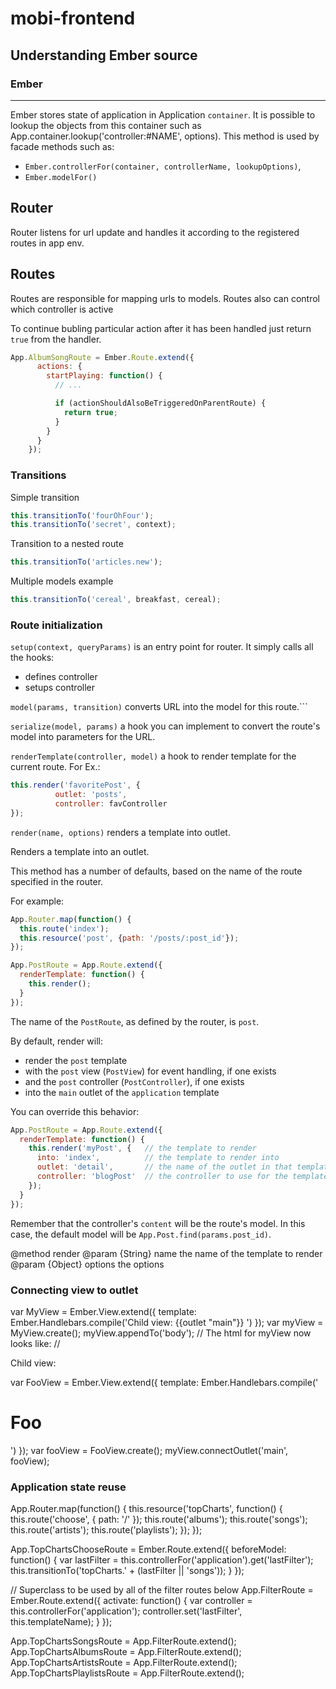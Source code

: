mobi-frontend
=============

## Understanding Ember source

### Ember
---------

Ember stores state of application in Application `container`. It is possible to lookup the objects from this container such as App.container.lookup('controller:#NAME', options). This method is used by facade methods such as:
* ```Ember.controllerFor(container, controllerName, lookupOptions)```,
* ```Ember.modelFor()```

## Router

Router listens for url update and handles it according to the registered routes in app env.



Routes
------

Routes are responsible for mapping urls to models. Routes also can control which controller is active

To continue bubling particular action after it has been handled just return `true` from the handler.
```js
App.AlbumSongRoute = Ember.Route.extend({
      actions: {
        startPlaying: function() {
          // ...

          if (actionShouldAlsoBeTriggeredOnParentRoute) {
            return true;
          }
        }
      }
    });
```

### Transitions

Simple transition

```javascript
this.transitionTo('fourOhFour');
this.transitionTo('secret', context);
```

Transition to a nested route

```javascript
this.transitionTo('articles.new');
```

Multiple models example

```javascript
this.transitionTo('cereal', breakfast, cereal);
```

### Route initialization

```setup(context, queryParams)``` is an entry point for router. It simply calls all the hooks:
* defines controller
* setups controller

```model(params, transition)``` converts URL into the model for this route.```

```serialize(model, params)``` a hook you can implement to convert the route's model into parameters for the URL.

```renderTemplate(controller, model)``` a hook to render template for the current route. For Ex.:

```javascript
this.render('favoritePost', {
          outlet: 'posts',
          controller: favController
});
```

```render(name, options)``` renders a template into outlet.

Renders a template into an outlet.

This method has a number of defaults, based on the name of the route specified in the router.

For example:

```js
App.Router.map(function() {
  this.route('index');
  this.resource('post', {path: '/posts/:post_id'});
});

App.PostRoute = App.Route.extend({
  renderTemplate: function() {
    this.render();
  }
});
```

The name of the `PostRoute`, as defined by the router, is `post`.

By default, render will:

* render the `post` template
* with the `post` view (`PostView`) for event handling, if one exists
* and the `post` controller (`PostController`), if one exists
* into the `main` outlet of the `application` template

You can override this behavior:

```js
App.PostRoute = App.Route.extend({
  renderTemplate: function() {
    this.render('myPost', {   // the template to render
      into: 'index',          // the template to render into
      outlet: 'detail',       // the name of the outlet in that template
      controller: 'blogPost'  // the controller to use for the template
    });
  }
});
```

Remember that the controller's `content` will be the route's model. In
this case, the default model will be `App.Post.find(params.post_id)`.

@method render
@param {String} name the name of the template to render
@param {Object} options the options

### Connecting view to outlet

var MyView = Ember.View.extend({
  template: Ember.Handlebars.compile('Child view: {{outlet "main"}} ')
});
var myView = MyView.create();
myView.appendTo('body');
// The html for myView now looks like:
// <div id="ember228" class="ember-view">Child view: </div>

var FooView = Ember.View.extend({
  template: Ember.Handlebars.compile('<h1>Foo</h1> ')
});
var fooView = FooView.create();
myView.connectOutlet('main', fooView);



### Application state reuse

App.Router.map(function() {
  this.resource('topCharts', function() {
    this.route('choose', { path: '/' });
    this.route('albums');
    this.route('songs');
    this.route('artists');
    this.route('playlists');
  });
});

App.TopChartsChooseRoute = Ember.Route.extend({
  beforeModel: function() {
    var lastFilter = this.controllerFor('application').get('lastFilter');
    this.transitionTo('topCharts.' + (lastFilter || 'songs'));
  }
});

// Superclass to be used by all of the filter routes below
App.FilterRoute = Ember.Route.extend({
  activate: function() {
    var controller = this.controllerFor('application');
    controller.set('lastFilter', this.templateName);
  }
});

App.TopChartsSongsRoute = App.FilterRoute.extend();
App.TopChartsAlbumsRoute = App.FilterRoute.extend();
App.TopChartsArtistsRoute = App.FilterRoute.extend();
App.TopChartsPlaylistsRoute = App.FilterRoute.extend();
